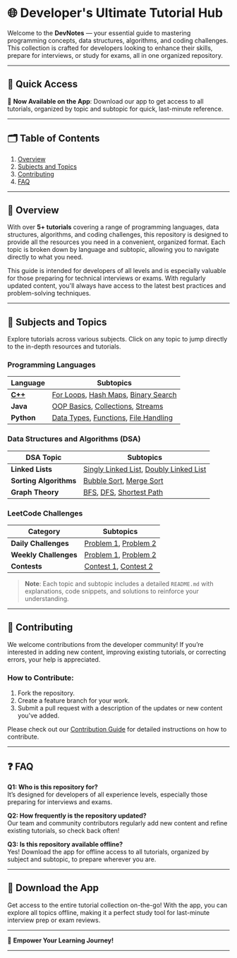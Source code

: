 # 🌐 **Developer's Ultimate Tutorial Hub**

Welcome to the **DevNotes** — your essential guide to mastering programming concepts, data structures, algorithms, and coding challenges. This collection is crafted for developers looking to enhance their skills, prepare for interviews, or study for exams, all in one organized repository.

---

## 📌 **Quick Access**

🚀 **Now Available on the App**: Download our app to get access to all tutorials, organized by topic and subtopic for quick, last-minute reference.

---

## 🗂 **Table of Contents**

1. [Overview](#overview)
2. [Subjects and Topics](#subjects-and-topics)
3. [Contributing](#contributing)
4. [FAQ](#faq)

---

## 🌟 **Overview**

With over **5+ tutorials** covering a range of programming languages, data structures, algorithms, and coding challenges, this repository is designed to provide all the resources you need in a convenient, organized format. Each topic is broken down by language and subtopic, allowing you to navigate directly to what you need.

This guide is intended for developers of all levels and is especially valuable for those preparing for technical interviews or exams. With regularly updated content, you'll always have access to the latest best practices and problem-solving techniques.

---

## 📘 **Subjects and Topics**

Explore tutorials across various subjects. Click on any topic to jump directly to the in-depth resources and tutorials.

### **Programming Languages**

| Language       | Subtopics                                                    |
|----------------|--------------------------------------------------------------|
| [**C++**](/professional-notes/cpp-notes)        | [For Loops](cpp-notes/ForLoops/README.md), [Hash Maps](Cpp/HashMaps/README.md), [Binary Search](Cpp/BinarySearch/README.md) |
| **Java**       | [OOP Basics](Java/OOPBasics/README.md), [Collections](Java/Collections/README.md), [Streams](Java/Streams/README.md) |
| **Python**     | [Data Types](Python/DataTypes/README.md), [Functions](Python/Functions/README.md), [File Handling](Python/FileHandling/README.md) |

### **Data Structures and Algorithms (DSA)**

| DSA Topic      | Subtopics                                                    |
|----------------|--------------------------------------------------------------|
| **Linked Lists** | [Singly Linked List](DSA/LinkedLists/Singly/README.md), [Doubly Linked List](DSA/LinkedLists/Doubly/README.md) |
| **Sorting Algorithms** | [Bubble Sort](DSA/SortingAlgorithms/BubbleSort/README.md), [Merge Sort](DSA/SortingAlgorithms/MergeSort/README.md) |
| **Graph Theory** | [BFS](DSA/GraphTheory/BFS/README.md), [DFS](DSA/GraphTheory/DFS/README.md), [Shortest Path](DSA/GraphTheory/ShortestPath/README.md) |

### **LeetCode Challenges**

| Category              | Subtopics                                             |
|-----------------------|-------------------------------------------------------|
| **Daily Challenges**  | [Problem 1](LeetCode/DailyChallenges/Problem1/README.md), [Problem 2](LeetCode/DailyChallenges/Problem2/README.md) |
| **Weekly Challenges** | [Problem 1](LeetCode/WeeklyChallenges/Problem1/README.md), [Problem 2](LeetCode/WeeklyChallenges/Problem2/README.md) |
| **Contests**          | [Contest 1](LeetCode/Contests/Contest1/README.md), [Contest 2](LeetCode/Contests/Contest2/README.md) |

> **Note**: Each topic and subtopic includes a detailed `README.md` with explanations, code snippets, and solutions to reinforce your understanding.

---

## 🤝 **Contributing**

We welcome contributions from the developer community! If you’re interested in adding new content, improving existing tutorials, or correcting errors, your help is appreciated.

### How to Contribute:

1. Fork the repository.
2. Create a feature branch for your work.
3. Submit a pull request with a description of the updates or new content you've added.

Please check out our [Contribution Guide](/professional-notes/contributors/guide) for detailed instructions on how to contribute.

---

## ❓ **FAQ**

**Q1: Who is this repository for?**  
It’s designed for developers of all experience levels, especially those preparing for interviews and exams.

**Q2: How frequently is the repository updated?**  
Our team and community contributors regularly add new content and refine existing tutorials, so check back often!

**Q3: Is this repository available offline?**  
Yes! Download the app for offline access to all tutorials, organized by subject and subtopic, to prepare wherever you are.

---

## 📲 **Download the App**

Get access to the entire tutorial collection on-the-go! With the app, you can explore all topics offline, making it a perfect study tool for last-minute interview prep or exam reviews.

---

🔹 **Empower Your Learning Journey!**

---
